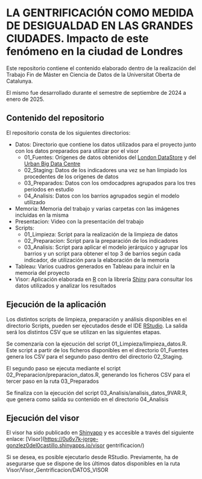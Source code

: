 # LA GENTRIFICACIÓN COMO MEDIDA DE DESIGUALDAD EN LAS GRANDES CIUDADES. Impacto de este fenómeno en la ciudad de Londres

Este repositorio contiene el contenido elaborado dentro de la realización del Trabajo Fin de Máster en Ciencia de Datos de la Universitat Oberta de Catalunya.

El mismo fue desarrollado durante el semestre de septiembre de 2024 a enero de 2025.

## Contenido del repositorio

El repositorio consta de los siguientes directorios:

- Datos: Directorio que contiene los datos utilizados para el proyecto junto con los datos preparados para utilizar por el visor
  - 01_Fuentes: Orígenes de datos obtenidos del [London DataStore](https://data.london.gov.uk/dataset) y del [Urban Big Data Centre](https://www.ubdc.ac.uk/)
  - 02_Staging: Datos de los indicadores una vez se han limpiado los procedentes de los orígenes de datos
  - 03_Preparados: Datos con los omdocadpres agrupados para los tres períodos en estudio
  - 04_Analisis: Datos con los barrios agrupados según el modelo utilizado
- Memoria: Memoria del trabajo y varias carpetas con las imágenes incluidas en la misma
- Presentacion: Video con la presentación del trabajo
- Scripts:
  - 01_Limpieza: Script para la realización de la limpieza de datos
  - 02_Preparacion: Script para la preparación de los indicadores
  - 03_Analisis: Script para aplicar el modelo jerárquico y agrupar los barrios y un script para obtener el top 3 de barrios según cada indicador, de utilización para la elaboración de la memoria
- Tableau: Varios cuadros generados en Tableau para incluir en la memoria del proyecto
- Visor: Aplicación elaborada en [R](https://www.r-project.org/) con la librería [Shiny](https://shiny.posit.co/) para consultar los datos utilizados y analizar los resultados

## Ejecución de la aplicación

Los distintos scripts de limpieza, preparación y análisis disponibles en el directorio Scripts, pueden ser ejecutados desde el IDE [RStudio](https://posit.co/download/rstudio-desktop/). La salida será los distintos CSV que se utilizan en las siguientes etapas.

Se comenzaría con la ejecución del script 01_Limpieza/limpieza_datos.R. Este script a partir de los ficheros disponibles en el directorio 01_Fuentes genera los CSV para el segundo paso dentro del directorio 02_Staging.

El segundo paso se ejecuta mediante el script 02_Preparacion/preparacion_datos.R, generando los ficheros CSV para el tercer paso en la ruta 03_Preparados

Se finaliza con la ejecución del script 03_Analisis/analisis_datos_9VAR.R, que genera como salida su contenido en el directorio 04_Analisis

## Ejecución del visor

El visor ha sido publicado en [Shinyapp](https://www.shinyapps.io/) y es accesible a través del siguiente enlace: [Visor](https://0u6v7k-jorge-gonzlez0del0castillo.shinyapps.io/visor gentrificacion/)

Si se desea, es posible ejecutarlo desde RStudio. Previamente, ha de asegurarse que se dispone de los últimos datos disponibles en la ruta Visor/Visor_Gentrificacion/DATOS_VISOR
